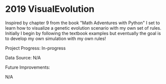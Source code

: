 # 2019 VisualEvolution
 Inspired by chapter 9 from the book "Math Adventures with Python" I set to learn how to visualize a genetic evolution scenario with my own set of rules. Initially I begin by following the textbook examples but eventually the goal is to develop my own simulation with my own rules!

Project Progress: In-progress

Data Source: N/A

Future Improvements:

N/A
